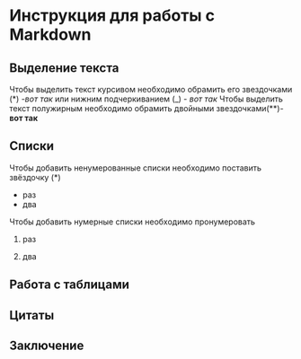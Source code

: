 # Инструкция для работы с Markdown

## Выделение текста
Чтобы выделить текст курсивом необходимо обрамить его звездочками (*) -*вот так*
или нижним подчеркиванием (_) - _вот так_
Чтобы выделить текст полужирным необходимо обрамить двойными звездочками(**)- **вот так**
## Списки
Чтобы добавить ненумерованные списки необходимо поставить звёздочку (*) 
* раз
* два

Чтобы добавить нумерные списки необходимо пронумеровать

1. раз

2. два

## Работа с таблицами


## Цитаты

## Заключение

##